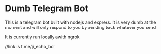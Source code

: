 # Dumb Telegram Bot

This is a telegram bot built with nodejs and express. It is very dumb at the moment and will only respond to you by sending back whatever you send

It is currently run locally awith ngrok

//link is t.me/ji_echo_bot